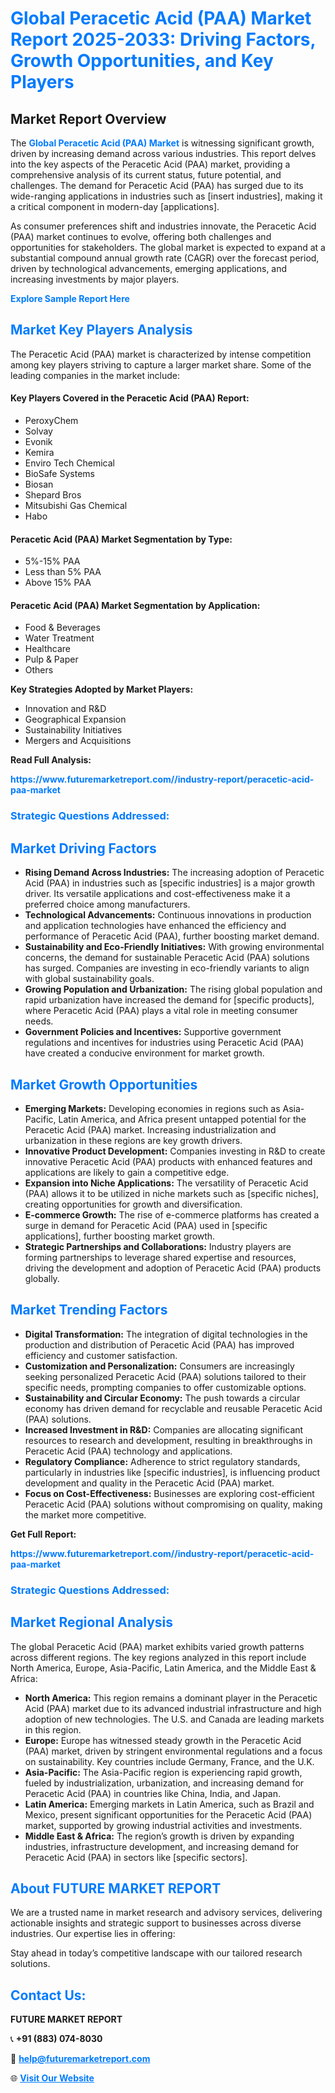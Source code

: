 <h1 style="color: #007BFF;">Global Peracetic Acid (PAA) Market Report 2025-2033: Driving Factors, Growth Opportunities, and Key Players</h1>

<section id="overview">
<h2>Market Report Overview</h2>
<p>The <a href="https://www.futuremarketreport.com//industry-report/peracetic-acid-paa-market" style="color: #007BFF; text-decoration: none;"><strong>Global Peracetic Acid (PAA) Market</strong></a> is witnessing significant growth, driven by increasing demand across various industries. This report delves into the key aspects of the Peracetic Acid (PAA) market, providing a comprehensive analysis of its current status, future potential, and challenges. The demand for Peracetic Acid (PAA) has surged due to its wide-ranging applications in industries such as [insert industries], making it a critical component in modern-day [applications].</p>
<p>As consumer preferences shift and industries innovate, the Peracetic Acid (PAA) market continues to evolve, offering both challenges and opportunities for stakeholders. The global market is expected to expand at a substantial compound annual growth rate (CAGR) over the forecast period, driven by technological advancements, emerging applications, and increasing investments by major players.</p>
</section>

<section id="overview">
<p><a href="https://www.futuremarketreport.com//request-sample/reportId=85328" style="color: #007BFF; text-decoration: none;"><strong>Explore Sample Report Here</strong></a></p>
</section>

<section id="key-players">
<h2 style="color: #007BFF;">Market Key Players Analysis</h2>
<p>The Peracetic Acid (PAA) market is characterized by intense competition among key players striving to capture a larger market share. Some of the leading companies in the market include:</p>
<h4>Key Players Covered in the Peracetic Acid (PAA) Report:</h4>
<ul><li>PeroxyChem</li><li>Solvay</li><li>Evonik</li><li>Kemira</li><li>Enviro Tech Chemical</li><li>BioSafe Systems</li><li>Biosan</li><li>Shepard Bros</li><li>Mitsubishi Gas Chemical</li><li>Habo</li></ul>
<h4>Peracetic Acid (PAA) Market Segmentation by Type:</h4>
<ul><li>5%-15% PAA</li><li>Less than 5% PAA</li><li>Above 15% PAA</li></ul>

<h4>Peracetic Acid (PAA) Market Segmentation by Application:</h4>
<ul><li>Food &amp; Beverages</li><li>Water Treatment</li><li>Healthcare</li><li>Pulp &amp; Paper</li><li>Others</li></ul>
<p><strong>Key Strategies Adopted by Market Players:</strong></p>
<ul>
<li>Innovation and R&D</li>
<li>Geographical Expansion</li>
<li>Sustainability Initiatives</li>
<li>Mergers and Acquisitions</li>
</ul>
</section>

<section>
<p><strong>Read Full Analysis: </strong></p><a href="https://www.futuremarketreport.com//industry-report/peracetic-acid-paa-market" style="color: #007BFF; text-decoration: none;"><strong>https://www.futuremarketreport.com//industry-report/peracetic-acid-paa-market</strong></a>
<h3 style="color: #007BFF;">Strategic Questions Addressed:</h3>
</section>

<section id="driving-factors">
<h2 style="color: #007BFF;">Market Driving Factors</h2>
<ul>
<li><strong>Rising Demand Across Industries:</strong> The increasing adoption of Peracetic Acid (PAA) in industries such as [specific industries] is a major growth driver. Its versatile applications and cost-effectiveness make it a preferred choice among manufacturers.</li>
<li><strong>Technological Advancements:</strong> Continuous innovations in production and application technologies have enhanced the efficiency and performance of Peracetic Acid (PAA), further boosting market demand.</li>
<li><strong>Sustainability and Eco-Friendly Initiatives:</strong> With growing environmental concerns, the demand for sustainable Peracetic Acid (PAA) solutions has surged. Companies are investing in eco-friendly variants to align with global sustainability goals.</li>
<li><strong>Growing Population and Urbanization:</strong> The rising global population and rapid urbanization have increased the demand for [specific products], where Peracetic Acid (PAA) plays a vital role in meeting consumer needs.</li>
<li><strong>Government Policies and Incentives:</strong> Supportive government regulations and incentives for industries using Peracetic Acid (PAA) have created a conducive environment for market growth.</li>
</ul>
</section>

<section id="growth-opportunities">
<h2 style="color: #007BFF;">Market Growth Opportunities</h2>
<ul>
<li><strong>Emerging Markets:</strong> Developing economies in regions such as Asia-Pacific, Latin America, and Africa present untapped potential for the Peracetic Acid (PAA) market. Increasing industrialization and urbanization in these regions are key growth drivers.</li>
<li><strong>Innovative Product Development:</strong> Companies investing in R&D to create innovative Peracetic Acid (PAA) products with enhanced features and applications are likely to gain a competitive edge.</li>
<li><strong>Expansion into Niche Applications:</strong> The versatility of Peracetic Acid (PAA) allows it to be utilized in niche markets such as [specific niches], creating opportunities for growth and diversification.</li>
<li><strong>E-commerce Growth:</strong> The rise of e-commerce platforms has created a surge in demand for Peracetic Acid (PAA) used in [specific applications], further boosting market growth.</li>
<li><strong>Strategic Partnerships and Collaborations:</strong> Industry players are forming partnerships to leverage shared expertise and resources, driving the development and adoption of Peracetic Acid (PAA) products globally.</li>
</ul>
</section>

<section id="trending-factors">
<h2 style="color: #007BFF;">Market Trending Factors</h2>
<ul>
<li><strong>Digital Transformation:</strong> The integration of digital technologies in the production and distribution of Peracetic Acid (PAA) has improved efficiency and customer satisfaction.</li>
<li><strong>Customization and Personalization:</strong> Consumers are increasingly seeking personalized Peracetic Acid (PAA) solutions tailored to their specific needs, prompting companies to offer customizable options.</li>
<li><strong>Sustainability and Circular Economy:</strong> The push towards a circular economy has driven demand for recyclable and reusable Peracetic Acid (PAA) solutions.</li>
<li><strong>Increased Investment in R&D:</strong> Companies are allocating significant resources to research and development, resulting in breakthroughs in Peracetic Acid (PAA) technology and applications.</li>
<li><strong>Regulatory Compliance:</strong> Adherence to strict regulatory standards, particularly in industries like [specific industries], is influencing product development and quality in the Peracetic Acid (PAA) market.</li>
<li><strong>Focus on Cost-Effectiveness:</strong> Businesses are exploring cost-efficient Peracetic Acid (PAA) solutions without compromising on quality, making the market more competitive.</li>
</ul>
</section>

<section>
<p><strong>Get Full Report: </strong></p><a href="https://www.futuremarketreport.com//industry-report/peracetic-acid-paa-market" style="color: #007BFF; text-decoration: none;"><strong>https://www.futuremarketreport.com//industry-report/peracetic-acid-paa-market</strong></a>
<h3 style="color: #007BFF;">Strategic Questions Addressed:</h3>
</section>


<section id="regional-analysis">
<h2 style="color: #007BFF;">Market Regional Analysis</h2>
<p>The global Peracetic Acid (PAA) market exhibits varied growth patterns across different regions. The key regions analyzed in this report include North America, Europe, Asia-Pacific, Latin America, and the Middle East & Africa:</p>
<ul>
<li><strong>North America:</strong> This region remains a dominant player in the Peracetic Acid (PAA) market due to its advanced industrial infrastructure and high adoption of new technologies. The U.S. and Canada are leading markets in this region.</li>
<li><strong>Europe:</strong> Europe has witnessed steady growth in the Peracetic Acid (PAA) market, driven by stringent environmental regulations and a focus on sustainability. Key countries include Germany, France, and the U.K.</li>
<li><strong>Asia-Pacific:</strong> The Asia-Pacific region is experiencing rapid growth, fueled by industrialization, urbanization, and increasing demand for Peracetic Acid (PAA) in countries like China, India, and Japan.</li>
<li><strong>Latin America:</strong> Emerging markets in Latin America, such as Brazil and Mexico, present significant opportunities for the Peracetic Acid (PAA) market, supported by growing industrial activities and investments.</li>
<li><strong>Middle East & Africa:</strong> The region’s growth is driven by expanding industries, infrastructure development, and increasing demand for Peracetic Acid (PAA) in sectors like [specific sectors].</li>
</ul>
</section>

<footer>
<h2 style="color: #007BFF;">About FUTURE MARKET REPORT</h2>
<p>We are a trusted name in market research and advisory services, delivering actionable insights and strategic support to businesses across diverse industries. Our expertise lies in offering:</p>

<p>Stay ahead in today’s competitive landscape with our tailored research solutions.</p>

<h2 style="color: #007BFF;">Contact Us:</h2>
<p><strong>FUTURE MARKET REPORT</strong></p>
<p>📞 <strong>+91 (883) 074-8030</strong></p>
<p>📧 <strong><a href="mailto:help@futuremarketreport.com" style="color: #007BFF;">help@futuremarketreport.com</a></strong></p>
<p>🌐 <strong><a href="https://www.futuremarketreport.com/" style="color: #007BFF;">Visit Our Website</a></strong></p>
</footer>